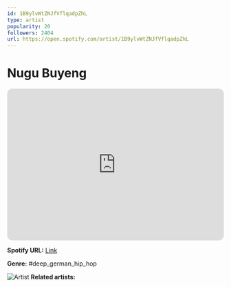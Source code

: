 ```yaml
---
id: 1B9ylvWtZNJfVflqadpZhL
type: artist
popularity: 20
followers: 2404
url: https://open.spotify.com/artist/1B9ylvWtZNJfVflqadpZhL
---
```

# Nugu Buyeng

<iframe style="border-radius:12px" src="https://open.spotify.com/embed/artist/1B9ylvWtZNJfVflqadpZhL" width="100%" height="352" frameBorder="0" allowfullscreen="" allow="autoplay; clipboard-write; encrypted-media; fullscreen; picture-in-picture" loading="lazy"></iframe>

**Spotify URL:** [Link](https://open.spotify.com/artist/1B9ylvWtZNJfVflqadpZhL)

**Genre:**  #deep_german_hip_hop

![Artist](https://i.scdn.co/image/ab6761610000e5eb730ed533bce7dc272f12d2f2)
**Related artists:**


